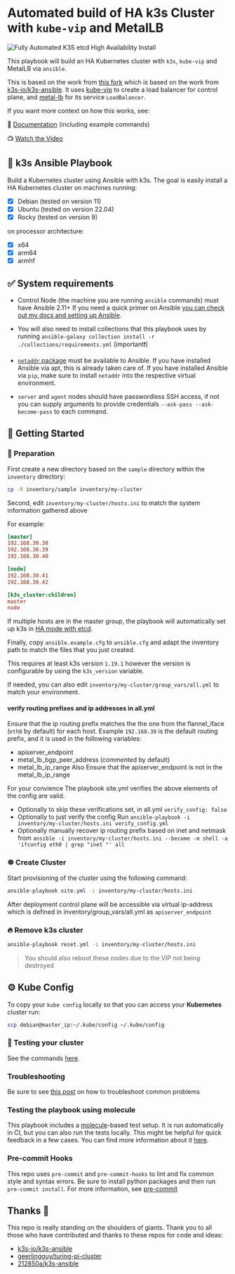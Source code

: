# Automated build of HA k3s Cluster with `kube-vip` and MetalLB

![Fully Automated K3S etcd High Availability Install](https://img.youtube.com/vi/CbkEWcUZ7zM/0.jpg)

This playbook will build an HA Kubernetes cluster with `k3s`, `kube-vip` and MetalLB via `ansible`.

This is based on the work from [this fork](https://github.com/212850a/k3s-ansible) which is based on the work from [k3s-io/k3s-ansible](https://github.com/k3s-io/k3s-ansible). It uses [kube-vip](https://kube-vip.io/) to create a load balancer for control plane, and [metal-lb](https://metallb.universe.tf/installation/) for its service `LoadBalancer`.

If you want more context on how this works, see:

📄 [Documentation](https://technotim.live/posts/k3s-etcd-ansible/) (including example commands)

📺 [Watch the Video](https://www.youtube.com/watch?v=CbkEWcUZ7zM)

## 📖 k3s Ansible Playbook

Build a Kubernetes cluster using Ansible with k3s. The goal is easily install a HA Kubernetes cluster on machines running:

- [x] Debian (tested on version 11)
- [x] Ubuntu (tested on version 22.04)
- [x] Rocky (tested on version 9)

on processor architecture:

- [X] x64
- [X] arm64
- [X] armhf

## ✅ System requirements

- Control Node (the machine you are running `ansible` commands) must have Ansible 2.11+ If you need a quick primer on Ansible [you can check out my docs and setting up Ansible](https://technotim.live/posts/ansible-automation/).

- You will also need to install collections that this playbook uses by running `ansible-galaxy collection install -r ./collections/requirements.yml` (important❗)

- [`netaddr` package](https://pypi.org/project/netaddr/) must be available to Ansible. If you have installed Ansible via apt, this is already taken care of. If you have installed Ansible via `pip`, make sure to install `netaddr` into the respective virtual environment.

- `server` and `agent` nodes should have passwordless SSH access, if not you can supply arguments to provide credentials `--ask-pass --ask-become-pass` to each command.

## 🚀 Getting Started

### 🍴 Preparation

First create a new directory based on the `sample` directory within the `inventory` directory:

```bash
cp -R inventory/sample inventory/my-cluster
```

Second, edit `inventory/my-cluster/hosts.ini` to match the system information gathered above

For example:

```ini
[master]
192.168.30.38
192.168.30.39
192.168.30.40

[node]
192.168.30.41
192.168.30.42

[k3s_cluster:children]
master
node
```

If multiple hosts are in the master group, the playbook will automatically set up k3s in [HA mode with etcd](https://rancher.com/docs/k3s/latest/en/installation/ha-embedded/).

Finally, copy `ansible.example.cfg` to `ansible.cfg` and adapt the inventory path to match the files that you just created.

This requires at least k3s version `1.19.1` however the version is configurable by using the `k3s_version` variable.

If needed, you can also edit `inventory/my-cluster/group_vars/all.yml` to match your environment.

#### verify routing prefixes and ip addresses in all.yml
Ensure that the ip routing prefix matches the the one from the flannel_iface (`eth0` by default) for each host.
Example `192.168.30` is the default routing prefix, and it is used in the following variables:
- apiserver_endpoint
- metal_lb_bgp_peer_address (commented by default)
- metal_lb_ip_range
Also Ensure that the apiserver_endpoint is not in the metal_lb_ip_range

For your convience The playbook site.yml verifies the above elements of the config are valid.
* Optionally to skip these verifications set, in all.yml `verify_config: false`  
* Optionally to just verify the config Run
    `ansible-playbook -i inventory/my-cluster/hosts.ini verify_config.yml`
* Optionally manually recover ip routing prefix based on inet and netmask from
    `ansible -i inventory/my-cluster/hosts.ini --become -m shell -a 'ifconfig eth0 | grep "inet "' all`

### ☸️ Create Cluster

Start provisioning of the cluster using the following command:

```bash
ansible-playbook site.yml -i inventory/my-cluster/hosts.ini
```

After deployment control plane will be accessible via virtual ip-address which is defined in inventory/group_vars/all.yml as `apiserver_endpoint`

### 🔥 Remove k3s cluster

```bash
ansible-playbook reset.yml -i inventory/my-cluster/hosts.ini
```

>You should also reboot these nodes due to the VIP not being destroyed

## ⚙️ Kube Config

To copy your `kube config` locally so that you can access your **Kubernetes** cluster run:

```bash
scp debian@master_ip:~/.kube/config ~/.kube/config
```

### 🔨 Testing your cluster

See the commands [here](https://technotim.live/posts/k3s-etcd-ansible/#testing-your-cluster).

### Troubleshooting

Be sure to see [this post](https://github.com/techno-tim/k3s-ansible/discussions/20) on how to troubleshoot common problems

### Testing the playbook using molecule

This playbook includes a [molecule](https://molecule.rtfd.io/)-based test setup.
It is run automatically in CI, but you can also run the tests locally.
This might be helpful for quick feedback in a few cases.
You can find more information about it [here](molecule/README.md).

### Pre-commit Hooks

This repo uses `pre-commit` and `pre-commit-hooks` to lint and fix common style and syntax errors.  Be sure to install python packages and then run `pre-commit install`.  For more information, see [pre-commit](https://pre-commit.com/)

## Thanks 🤝

This repo is really standing on the shoulders of giants. Thank you to all those who have contributed and thanks to these repos for code and ideas:

- [k3s-io/k3s-ansible](https://github.com/k3s-io/k3s-ansible)
- [geerlingguy/turing-pi-cluster](https://github.com/geerlingguy/turing-pi-cluster)
- [212850a/k3s-ansible](https://github.com/212850a/k3s-ansible)
